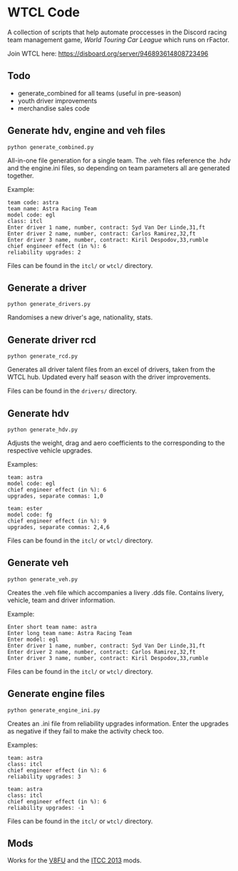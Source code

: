 # WTCL Code

A collection of scripts that help automate proccesses in the Discord racing team management game, _World Touring Car League_ which runs on rFactor.

Join WTCL here:
https://disboard.org/server/946893614808723496

## Todo

- generate_combined for all teams (useful in pre-season)
- youth driver improvements
- merchandise sales code

## Generate hdv, engine and veh files

```
python generate_combined.py
```

All-in-one file generation for a single team. The .veh files reference the .hdv and the engine.ini files, so depending on team parameters all are generated together.

Example:

```
team code: astra
team name: Astra Racing Team
model code: egl
class: itcl
Enter driver 1 name, number, contract: Syd Van Der Linde,31,ft
Enter driver 2 name, number, contract: Carlos Ramirez,32,ft
Enter driver 3 name, number, contract: Kiril Despodov,33,rumble
chief engineer effect (in %): 6
reliability upgrades: 2
```

Files can be found in the `itcl/` or `wtcl/` directory.

## Generate a driver

```
python generate_drivers.py
```

Randomises a new driver's age, nationality, stats.

## Generate driver rcd

```
python generate_rcd.py
```

Generates all driver talent files from an excel of drivers, taken from the WTCL hub. Updated every half season with the driver improvements.

Files can be found in the `drivers/` directory.

## Generate hdv

```
python generate_hdv.py
```

Adjusts the weight, drag and aero coefficients to the corresponding to the respective vehicle upgrades.

Examples:

```
team: astra
model code: egl
chief engineer effect (in %): 6
upgrades, separate commas: 1,0
```

```
team: ester 
model code: fg
chief engineer effect (in %): 9
upgrades, separate commas: 2,4,6
```

Files can be found in the `itcl/` or `wtcl/` directory.

## Generate veh

```
python generate_veh.py
```

Creates the .veh file which accompanies a livery .dds file. Contains livery, vehicle, team and driver information.

Example:

```
Enter short team name: astra
Enter long team name: Astra Racing Team
Enter model: egl
Enter driver 1 name, number, contract: Syd Van Der Linde,31,ft
Enter driver 2 name, number, contract: Carlos Ramirez,32,ft
Enter driver 3 name, number, contract: Kiril Despodov,33,rumble
```

Files can be found in the `itcl/` or `wtcl/` directory.

## Generate engine files

```
python generate_engine_ini.py
```

Creates an .ini file from reliability upgrades information. Enter the upgrades as negative if they fail to make the activity check too.

Examples:

```
team: astra
class: itcl
chief engineer effect (in %): 6
reliability upgrades: 3
```

```
team: astra
class: itcl
chief engineer effect (in %): 6
reliability upgrades: -1
```

Files can be found in the `itcl/` or `wtcl/` directory.

## Mods

Works for the [V8FU](https://www.racedepartment.com/downloads/v8factor-unleashed-part-one.49297/) and the [ITCC 2013](https://www.rfactorcentral.com/detail.cfm?ID=ITCC%202013) mods.